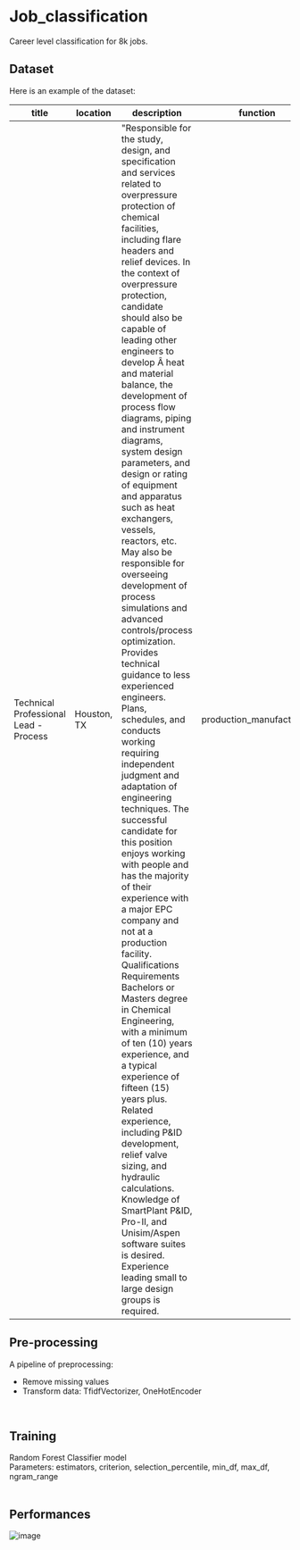# Job_classification
Career level classification for 8k jobs.


## Dataset
Here is an example of the dataset:

| title | location | description | function | industry | career_level |
| --- | --- | --- | --- | --- | --- |
| Technical Professional Lead - Process | Houston, TX | "Responsible for the study, design, and specification and services related to overpressure protection of chemical facilities, including flare headers and relief devices. In the context of overpressure protection, candidate should also be capable of leading other engineers to develop Â heat and material balance, the development of process flow diagrams, piping and instrument diagrams, system design parameters, and design or rating of equipment and apparatus such as heat exchangers, vessels, reactors, etc. May also be responsible for overseeing development of process simulations and advanced controls/process optimization. Provides technical guidance to less experienced engineers. Plans, schedules, and conducts working requiring independent judgment and adaptation of engineering techniques. The successful candidate for this position enjoys working with people and has the majority of their experience with a major EPC company and not at a production facility. Qualifications Requirements Bachelors or Masters degree in Chemical Engineering, with a minimum of ten (10) years experience, and a typical experience of fifteen (15) years plus. Related experience, including P&amp;ID development, relief valve sizing, and hydraulic calculations. Knowledge of SmartPlant P&amp;ID, Pro-II, and Unisim/Aspen software suites is desired. Experience leading small to large design groups is required. | production_manufacturing | Machinery and Industrial Facilities Engineering | senior_specialist_or_project_manager |


## Pre-processing
A pipeline of preprocessing: <br />
* Remove missing values <br />
* Transform data: TfidfVectorizer, OneHotEncoder <br />
<br />


## Training
Random Forest Classifier model <br />
Parameters: estimators, criterion, selection_percentile, min_df, max_df, ngram_range <br />
<br />


## Performances
![image](https://github.com/T-KIEU/Job_classification/assets/100022674/88c8b971-399e-4ddd-b390-08120680d25a)



